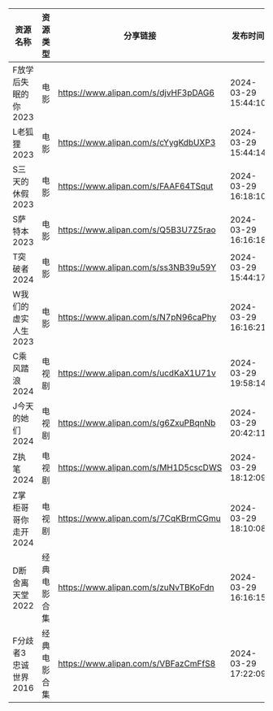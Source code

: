 | 资源名称          | 资源类型   | 分享链接                                 | 发布时间                |
| ------------- | ------ | ------------------------------------ | ------------------- |
| F放学后失眠的你2023  | 电影     | https://www.alipan.com/s/djvHF3pDAG6 | 2024-03-29 15:44:10 |
| L老狐狸2023      | 电影     | https://www.alipan.com/s/cYygKdbUXP3 | 2024-03-29 15:44:14 |
| S三天的休假2023    | 电影     | https://www.alipan.com/s/FAAF64TSqut | 2024-03-29 16:18:10 |
| S萨特本2023      | 电影     | https://www.alipan.com/s/Q5B3U7Z5rao | 2024-03-29 16:16:18 |
| T突破者2024      | 电影     | https://www.alipan.com/s/ss3NB39u59Y | 2024-03-29 15:44:17 |
| W我们的虚实人生2023  | 电影     | https://www.alipan.com/s/N7pN96caPhy | 2024-03-29 16:16:21 |
| C乘风踏浪2024     | 电视剧    | https://www.alipan.com/s/ucdKaX1U71v | 2024-03-29 19:58:14 |
| J今天的她们2024    | 电视剧    | https://www.alipan.com/s/g6ZxuPBqnNb | 2024-03-29 20:42:11 |
| Z执笔2024       | 电视剧    | https://www.alipan.com/s/MH1D5cscDWS | 2024-03-29 18:12:09 |
| Z掌柜哥哥你走开2024  | 电视剧    | https://www.alipan.com/s/7CqKBrmCGmu | 2024-03-29 18:10:08 |
| D断舍离天堂2022    | 经典电影合集 | https://www.alipan.com/s/zuNvTBKoFdn | 2024-03-29 16:16:15 |
| F分歧者3忠诚世界2016 | 经典电影合集 | https://www.alipan.com/s/VBFazCmFfS8 | 2024-03-29 17:22:09 |
